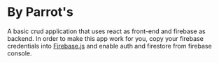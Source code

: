 # By Parrot's
A basic crud application that uses react as front-end and firebase as backend.
In order to make this app work for you, copy your firebase credentials into [Firebase.js](https://github.com/AbdulRehmanMehar/by-parrot-s/blob/master/src/Firebase.js) and enable auth and firestore from firebase console.

